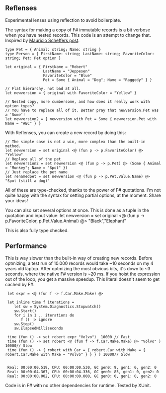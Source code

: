 Reflenses
-----------

Experimental lenses using reflection to avoid boilerplate. 


The syntax for making a copy of F# immutable records is a bit verbose when 
you have nested records. This code is an attempt to change that. 
Inspired by [Mauricio Scheffers post][mausch].

    type Pet = { Animal: string; Name: string }
    type Person = { FirstName: string; LastName: string; FavoriteColor: string; Pet: Pet option }

    let original = { FirstName = "Robert" 
                     LastName = "Jeppesen" 
                     FavoriteColor = "Blue"
                     Pet = Some { Animal = "Dog"; Name = "Raggedy" } }

    // Flat hierarchy, not bad at all.
    let newversion = { original with FavoriteColor = "Yellow" }

    // Nested copy, more cumbersome, and how does it really work with option types?
    // You have to replace all of it. Better pray that newversion.Pet was a 'Some'!
    let newversion2 = { newversion with Pet = Some { newversion.Pet with Name = "ABC" } }

With Reflenses, you can create a new record by doing this: 

    // The simple case is not a win, more complex than the built-in method. 
    let newversion = set original <@ (fun p -> p.FavoriteColor) @> "Yellow"
    // Replace all of the pet
    let newversion2 = set newversion <@ (fun p -> p.Pet) @> (Some { Animal = "Monkey"; Name = "Spot" })
    // Just replace the pet name
    let renamedpet = set newversion <@ (fun p -> p.Pet.Value.Name) @> "Spot (still a dog)"

All of these are type-checked, thanks to the power of F# quotations. 
I'm not quite happy with the syntax for setting partial options, at the moment. Share your ideas!

You can also set several options at once. This is done as a tuple in the quotation and input value:
    let newversion = set original <@ (fun p -> p.FavoriteColor, p.Pet.Value.Animal) @> "Black","Elephant"

This is also fully type checked. 

## Performance

This is way slower than the built-in way of creating new records. 
Before optmizing, a test run of 10.000 records would take ~10 seconds on my 4 years old laptop. 
After optmizing the most obvious bits, it's down to ~3 seconds, where the native F# version is ~20 ms.
If you hoist the expression out of the loop, you get a massive speedup. This literal doesn't seem to 
get cached by F#. 

     let expr = <@ (fun f -> f.Car.Make.Make) @>
     
     let inline time f iterations = 
        let sw = System.Diagnostics.Stopwatch()
        sw.Start()
        for i in 1 .. iterations do
           f () |> ignore
        sw.Stop()
        sw.ElapsedMilliseconds
     
     time (fun () -> set robert expr "Volvo")  10000 // Fast
     time (fun () -> set robert <@ (fun f -> f.Car.Make.Make) @> "Volvo" ) 10000// Slow
     time (fun () -> { robert with Car = { robert.Car with Make = { robert.Car.Make with Make = "Volvo" } } } ) 10000// Slow
     
     
     Real: 00:00:00.519, CPU: 00:00:00.530, GC gen0: 9, gen1: 0, gen2: 0
     Real: 00:00:04.367, CPU: 00:00:04.336, GC gen0: 85, gen1: 0, gen2: 0
     Real: 00:00:00.002, CPU: 00:00:00.000, GC gen0: 0, gen1: 0, gen2: 0

Code is in F# with no other dependencies for runtime. Tested by XUnit.

[mausch]: http://bugsquash.blogspot.se/2011/11/lenses-in-f.html
